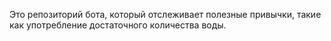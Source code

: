 Это репозиторий бота, который отслеживает полезные привычки, такие как употребление достаточного количества воды.


